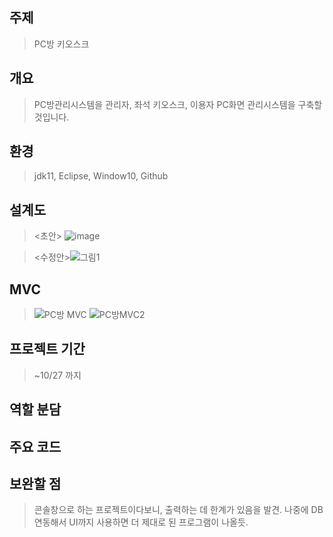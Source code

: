 ## 주제  
>PC방 키오스크  

## 개요  
> PC방관리시스템을 관리자, 좌석 키오스크, 이용자 PC화면 관리시스템을 구축할 것입니다. 

## 환경
>jdk11, Eclipse, Window10, Github  

## 설계도
><초안> ![image](https://user-images.githubusercontent.com/61840067/138249904-565b62ce-7cdd-407a-a8d8-b777ba302d7b.png)

><수정안>![그림1](https://user-images.githubusercontent.com/88884623/139001465-fc86e267-befe-49a6-a77e-13219ec8530c.png)
## MVC
><MVC>![PC방 MVC](https://user-images.githubusercontent.com/88884623/139001433-d5266bf4-70fd-4e22-9fd7-00a13ca74825.png)
>![PC방MVC2](https://user-images.githubusercontent.com/88884623/139001457-3e0af032-d77f-43bd-ac05-7314493652c5.png)
  
## 프로젝트 기간  
> ~10/27 까지  

## 역할 분담
> 

## 주요 코드
> 
## 보완할 점
> 콘솔창으로 하는 프로젝트이다보니, 출력하는 데 한계가 있음을 발견. 나중에 DB연동해서 UI까지 사용하면 더 제대로 된 프로그램이 나올듯.
  

